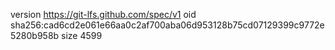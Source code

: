 version https://git-lfs.github.com/spec/v1
oid sha256:cad6cd2e061e66aa0c2af700aba06d953128b75cd07129399c9772e5280b958b
size 4599
